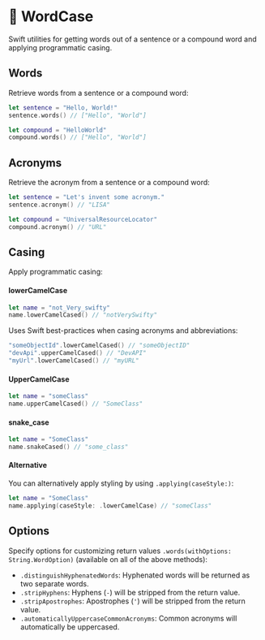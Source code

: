 # 🐫 WordCase

Swift utilities for getting words out of a sentence or a compound word and applying programmatic casing.

## Words

Retrieve words from a sentence or a compound word:
```swift
let sentence = "Hello, World!"
sentence.words() // ["Hello", "World"]

let compound = "HelloWorld"
compound.words() // ["Hello", "World"]
```

## Acronyms

Retrieve the acronym from a sentence or a compound word:
```swift
let sentence = "Let's invent some acronym."
sentence.acronym() // "LISA"

let compound = "UniversalResourceLocator"
compound.acronym() // "URL"
```

## Casing

Apply programmatic casing:

#### lowerCamelCase
```swift
let name = "not_Very_swifty"
name.lowerCamelCased() // "notVerySwifty"
```

Uses Swift best-practices when casing acronyms and abbreviations:
```swift
"someObjectId".lowerCamelCased() // "someObjectID"
"devApi".upperCamelCased() // "DevAPI"
"myUrl".lowerCamelCased() // "myURL"
```

#### UpperCamelCase
```swift
let name = "someClass"
name.upperCamelCased() // "SomeClass"
```

#### snake_case
```swift
let name = "SomeClass"
name.snakeCased() // "some_class"
```

#### Alternative
You can alternatively apply styling by using `.applying(caseStyle:)`:
```swift
let name = "SomeClass"
name.applying(caseStyle: .lowerCamelCase) // "someClass"
```

## Options
Specify options for customizing return values `.words(withOptions: String.WordOption)` (available on all of the above methods):
- `.distinguishHyphenatedWords`: Hyphenated words will be returned as two separate words.
- `.stripHyphens`: Hyphens (`-`) will be stripped from the return value.
- `.stripApostrophes`: Apostrophes (`'`) will be stripped from the return value.
- `.automaticallyUppercaseCommonAcronyms`: Common acronyms will automatically be uppercased.

